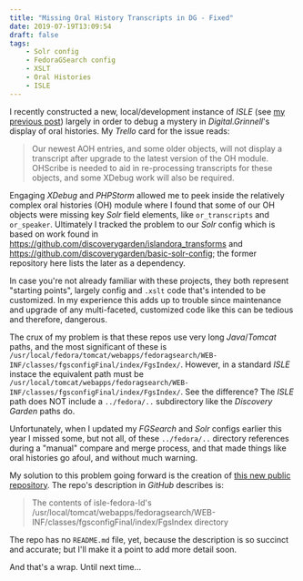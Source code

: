 ```yaml
---
title: "Missing Oral History Transcripts in DG - Fixed"
date: 2019-07-19T13:09:54
draft: false
tags:
    - Solr config
    - FedoraGSearch config
    - XSLT
    - Oral Histories
    - ISLE
---
```


I recently constructed a new, local/development instance of _ISLE_ (see [my previous post](https://static.grinnell.edu/blogs/McFateM/posts/021-rebuilding-isle-ld/)) largely in order to debug a mystery in _Digital.Grinnell_'s display of oral histories.  My _Trello_ card for the issue reads:

>Our newest AOH entries, and some older objects, will not display a transcript after upgrade to the latest version of the OH module. OHScribe is needed to aid in re-processing transcripts for these objects, and some XDebug work will also be required.

Engaging _XDebug_ and _PHPStorm_ allowed me to peek inside the relatively complex oral histories (OH) module where I found that some of our OH objects were missing key _Solr_ field elements, like `or_transcripts` and `or_speaker`.  Ultimately I tracked the problem to our _Solr_ config which is based on work found in https://github.com/discoverygarden/islandora_transforms and https://github.com/discoverygarden/basic-solr-config; the former repository here lists the later as a dependency.  

In case you're not already familiar with these projects, they both represent "starting points", largely config and `.xslt` code that's intended to be customized. In my experience this adds up to trouble since maintenance and upgrade of any multi-faceted, customized code like this can be tedious and therefore, dangerous.

The crux of my problem is that these repos use very long _Java_/_Tomcat_ paths, and the most significant of these is `/usr/local/fedora/tomcat/webapps/fedoragsearch/WEB-INF/classes/fgsconfigFinal/index/FgsIndex/`.  However, in a standard _ISLE_ instace the equivalent path must be `/usr/local/tomcat/webapps/fedoragsearch/WEB-INF/classes/fgsconfigFinal/index/FgsIndex/`.  See the difference?  The _ISLE_ path does NOT include a `../fedora/..` subdirectory like the _Discovery Garden_ paths do.

Unfortunately, when I updated my _FGSearch_ and _Solr_ configs earlier this year I missed some, but not all, of these `../fedora/..` directory references during a "manual" compare and merge process, and that made things like oral histories go afoul, and without much warning.  

My solution to this problem going forward is the creation of [this new public repository](https://github.com/DigitalGrinnell/FgsIndex).  The repo's description in _GitHub_ describes is:

>The contents of isle-fedora-ld's /usr/local/tomcat/webapps/fedoragsearch/WEB-INF/classes/fgsconfigFinal/index/FgsIndex directory

The repo has no `README.md` file, yet, because the description is so succinct and accurate; but I'll make it a point to add more detail soon.

And that's a wrap.  Until next time...
